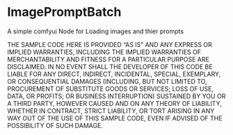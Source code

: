 # ImagePromptBatch
A simple comfyui Node for Loading images and thier prompts

THE SAMPLE CODE HERE IS PROVIDED “AS IS” AND ANY EXPRESS OR IMPLIED WARRANTIES, INCLUDING THE IMPLIED WARRANTIES OF MERCHANTABILITY AND FITNESS FOR A PARTICULAR PURPOSE ARE DISCLAIMED. IN NO EVENT SHALL THE DEVELOPER OF THIS CODE BE LIABLE FOR ANY DIRECT, INDIRECT, INCIDENTAL, SPECIAL, EXEMPLARY, OR CONSEQUENTIAL DAMAGES (INCLUDING, BUT NOT LIMITED TO, PROCUREMENT OF SUBSTITUTE GOODS OR SERVICES; LOSS OF USE, DATA, OR PROFITS; OR BUSINESS INTERRUPTION) SUSTAINED BY YOU OR A THIRD PARTY, HOWEVER CAUSED AND ON ANY THEORY OF LIABILITY, WHETHER IN CONTRACT, STRICT LIABILITY, OR TORT ARISING IN ANY WAY OUT OF THE USE OF THIS SAMPLE CODE, EVEN IF ADVISED OF THE POSSIBILITY OF SUCH DAMAGE.
